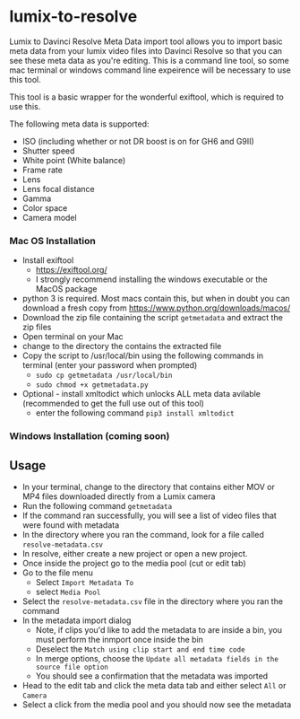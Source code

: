 # lumix-to-resolve
Lumix to Davinci Resolve Meta Data import tool allows you to import basic meta data from your lumix video files into Davinci Resolve so that you can see these meta data as you're editing. This is a command line tool, so some mac terminal or windows command line expeirence will be necessary to use this tool.

This tool is a basic wrapper for the wonderful exiftool, which is required to use this.

The following meta data is supported:
* ISO (including whether or not DR boost is on for GH6 and G9II)
* Shutter speed 
* White point (White balance)
* Frame rate
* Lens
* Lens focal distance
* Gamma
* Color space
* Camera model

### Mac OS Installation
* Install exiftool 
    * https://exiftool.org/
    * I strongly recommend installing the windows executable or the MacOS package
* python 3 is required. Most macs contain this, but when in doubt you can download a fresh copy from https://www.python.org/downloads/macos/
* Download the zip file containing the script `getmetadata` and extract the zip files
* Open terminal on your Mac
* change to the directory the contains the extracted file
* Copy the script to /usr/local/bin using the following commands in terminal (enter your password when prompted)
    * `sudo cp getmetadata /usr/local/bin`
    * `sudo chmod +x getmetadata.py`
* Optional - install xmltodict which unlocks ALL meta data avilable (recommended to get the full use out of this tool)
    * enter the following command `pip3 install xmltodict`
### Windows Installation (coming soon)

## Usage
* In your terminal, change to the directory that contains either MOV or MP4 files downloaded directly from a Lumix camera 
* Run the following command `getmetadata`
* If the command ran successfully, you will see a list of video files that were found with metadata
* In the directory where you ran the command, look for a file called `resolve-metadata.csv`
* In resolve, either create a new project or open a new project.
* Once inside the project go to the media pool (cut or edit tab)
* Go to the file menu
    * Select `Import Metadata To`
    * select `Media Pool`
* Select the `resolve-metadata.csv` file in the directory where you ran the command
* In the metadata import dialog
    * Note, if clips you'd like to add the metadata to are inside a bin, you must perform the inmport once inside the bin
    * Deselect the `Match using clip start and end time code`
    * In merge options, choose the `Update all metadata fields in the source file option`
    * You should see a confirmation that the metadata was imported
* Head to the edit tab and click the meta data tab and either select `All` or `Camera`
* Select a click from the media pool and you should now see the metadata

